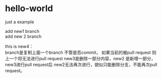# hello-world
just a example

add new1 branch  
add new 2 branch  
   
this is new4：  
branch是复制上面一个branch 不管是否commit， 如果当前的被pull request 则上一个将无法进行pull request new3是删除一部分内容，new2 是新增一部分，new3进行pull request后 new2无法再次进行，貌似只能删除分支，不能再次pull request。
